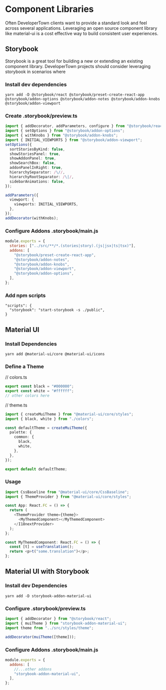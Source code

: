 # Component Libraries

Often DeveloperTown clients want to provide a standard look and feel across several applications. Leveraging an open source component library like material-ui is a cost effective way to build consistent user experiences.

## Storybook

Storybook is a great tool for building a new or extending an existing component library. DeveloperTown projects should consider leveraging storybook in scenarios where

### Install dev dependencies

```
yarn add -D @storybook/react @storybook/preset-create-react-app @storybook/addon-options @storybook/addon-notes @storybook/addon-knobs @storybook/addon-viewport
```

### Create .storybook/preview.ts

```ts
import { addDecorator, addParameters, configure } from "@storybook/react";
import { setOptions } from "@storybook/addon-options";
import { withKnobs } from "@storybook/addon-knobs";
import { INITIAL_VIEWPORTS } from "@storybook/addon-viewport";
setOptions({
  sortStoriesByKind: false,
  showStoriesPanel: true,
  showAddonPanel: true,
  showSearchBox: false,
  addonPanelInRight: true,
  hierarchySeparator: /\//,
  hierarchyRootSeparator: /\|/,
  sidebarAnimations: false,
});

addParameters({
  viewport: {
    viewports: INITIAL_VIEWPORTS,
  },
});
addDecorator(withKnobs);
```

### Configure Addons .storybook/main.js

```js
module.exports = {
  stories: ["../src/**/*.(stories|story).(js|jsx|ts|tsx)"],
  addons: [
    "@storybook/preset-create-react-app",
    "@storybook/addon-notes",
    "@storybook/addon-knobs",
    "@storybook/addon-viewport",
    "@storybook/addon-options",
  ],
};

```

### Add npm scripts

```
"scripts": {
  "storybook": "start-storybook -s ./public",
}
```

## Material UI

### Install Dependencies

```
yarn add @material-ui/core @material-ui/icons
```

### Define a Theme

// colors.ts

```ts
export const black = "#000000";
export const white = "#ffffff";
// other colors here
```

// theme.ts

```ts
import { createMuiTheme } from "@material-ui/core/styles";
import { black, white } from "./colors";

const defaultTheme = createMuiTheme({
  palette: {
    common: {
      black,
      white,
    },
  },
});

export default defaultTheme;
```

### Usage

```ts
import CssBaseline from "@material-ui/core/CssBaseline";
import { ThemeProvider } from "@material-ui/core/styles";

const App: React.FC = () => {
  return (
    <ThemeProvider theme={theme}>
      <MyThemedComponent></MyThemedComponent>
    </I18nextProvider>
  );
};

const MyThemedComponent: React.FC = () => {
  const [t] = useTranslation();
  return <p>t("some.translation")</p>;
};
```

## Material UI with Storybook

### Install dev Dependencies

```
yarn add -D storybook-addon-material-ui
```

### Configure .storybook/preview.ts

```ts
import { addDecorator } from "@storybook/react";
import { muiTheme } from "storybook-addon-material-ui";
import theme from "../src/styles/theme";

addDecorator(muiTheme([theme]));
```

### Configure Addons .storybook/main.js

```js
module.exports = {
  addons: [
    //...other addons
    "storybook-addon-material-ui",
  ],
};
```

